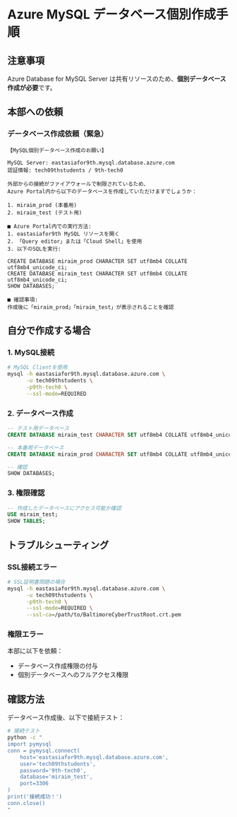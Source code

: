 # Azure MySQL データベース個別作成手順

## 注意事項
Azure Database for MySQL Server は共有リソースのため、**個別データベース作成が必要**です。

## 本部への依頼

### データベース作成依頼（緊急）
```
【MySQL個別データベース作成のお願い】

MySQL Server: eastasiafor9th.mysql.database.azure.com
認証情報: tech09thstudents / 9th-tech0

外部からの接続がファイアウォールで制限されているため、
Azure Portal内から以下のデータベースを作成していただけますでしょうか：

1. miraim_prod (本番用)
2. miraim_test (テスト用)

■ Azure Portal内での実行方法:
1. eastasiafor9th MySQL リソースを開く
2. 「Query editor」または「Cloud Shell」を使用
3. 以下のSQLを実行:

CREATE DATABASE miraim_prod CHARACTER SET utf8mb4 COLLATE utf8mb4_unicode_ci;
CREATE DATABASE miraim_test CHARACTER SET utf8mb4 COLLATE utf8mb4_unicode_ci;
SHOW DATABASES;

■ 確認事項:
作成後に「miraim_prod」「miraim_test」が表示されることを確認
```

## 自分で作成する場合

### 1. MySQL接続
```bash
# MySQL Clientを使用
mysql -h eastasiafor9th.mysql.database.azure.com \
      -u tech09thstudents \
      -p9th-tech0 \
      --ssl-mode=REQUIRED
```

### 2. データベース作成
```sql
-- テスト用データベース
CREATE DATABASE miraim_test CHARACTER SET utf8mb4 COLLATE utf8mb4_unicode_ci;

-- 本番用データベース  
CREATE DATABASE miraim_prod CHARACTER SET utf8mb4 COLLATE utf8mb4_unicode_ci;

-- 確認
SHOW DATABASES;
```

### 3. 権限確認
```sql
-- 作成したデータベースにアクセス可能か確認
USE miraim_test;
SHOW TABLES;
```

## トラブルシューティング

### SSL接続エラー
```bash
# SSL証明書問題の場合
mysql -h eastasiafor9th.mysql.database.azure.com \
      -u tech09thstudents \
      -p9th-tech0 \
      --ssl-mode=REQUIRED \
      --ssl-ca=/path/to/BaltimoreCyberTrustRoot.crt.pem
```

### 権限エラー
本部に以下を依頼：
- データベース作成権限の付与
- 個別データベースへのフルアクセス権限

## 確認方法

データベース作成後、以下で接続テスト：
```bash
# 接続テスト
python -c "
import pymysql
conn = pymysql.connect(
    host='eastasiafor9th.mysql.database.azure.com',
    user='tech09thstudents', 
    password='9th-tech0',
    database='miraim_test',
    port=3306
)
print('接続成功！')
conn.close()
"
```